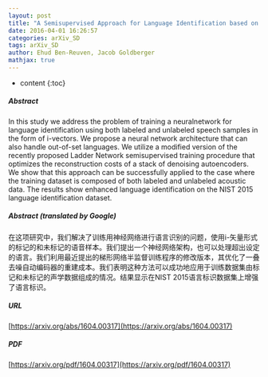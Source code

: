 ```yaml
---
layout: post
title: "A Semisupervised Approach for Language Identification based on Ladder Networks"
date: 2016-04-01 16:26:57
categories: arXiv_SD
tags: arXiv_SD
author: Ehud Ben-Reuven, Jacob Goldberger
mathjax: true
---
```


* content
{:toc}

##### Abstract
In this study we address the problem of training a neuralnetwork for language identification using both labeled and unlabeled speech samples in the form of i-vectors. We propose a neural network architecture that can also handle out-of-set languages. We utilize a modified version of the recently proposed Ladder Network semisupervised training procedure that optimizes the reconstruction costs of a stack of denoising autoencoders. We show that this approach can be successfully applied to the case where the training dataset is composed of both labeled and unlabeled acoustic data. The results show enhanced language identification on the NIST 2015 language identification dataset.

##### Abstract (translated by Google)
在这项研究中，我们解决了训练用神经网络进行语言识别的问题，使用i-矢量形式的标记的和未标记的语音样本。我们提出一个神经网络架构，也可以处理超出设定的语言。我们利用最近提出的梯形网络半监督训练程序的修改版本，其优化了一叠去噪自动编码器的重建成本。我们表明这种方法可以成功地应用于训练数据集由标记和未标记的声学数据组成的情况。结果显示在NIST 2015语言标识数据集上增强了语言标识。

##### URL
[https://arxiv.org/abs/1604.00317](https://arxiv.org/abs/1604.00317)

##### PDF
[https://arxiv.org/pdf/1604.00317](https://arxiv.org/pdf/1604.00317)

